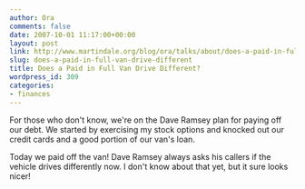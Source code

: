 ```yaml
---
author: Ora
comments: false
date: 2007-10-01 11:17:00+00:00
layout: post
link: http://www.martindale.org/blog/ora/talks/about/does-a-paid-in-full-van-drive-different
slug: does-a-paid-in-full-van-drive-different
title: Does a Paid in Full Van Drive Different?
wordpress_id: 309
categories:
- finances
---
```


For those who don't know, we're on the Dave Ramsey plan for paying off our debt. We started by exercising my stock options and knocked out our credit cards and a good portion of our van's loan.   
  
Today we paid off the van! Dave Ramsey always asks his callers if the vehicle drives differently now. I don't know about that yet, but it sure looks nicer!
